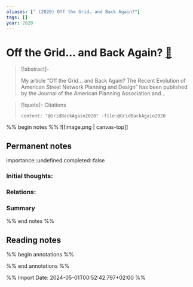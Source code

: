```yaml
---
aliases: [" (2020) Off the Grid… and Back Again?"]
tags: []
year: 2020
---
```

# Off the Grid… and Back Again? [📖](zotero://select/library/items/VP8VYE96)

> [!abstract]-
> 
> My article “Off the Grid… and Back Again? The Recent Evolution of American Street Network Planning and Design” has been published by the Journal of the American Planning Association and…
> 

> [!quote]- Citations
> 
> ```query
> content: "@GridBackAgain2020" -file:@GridBackAgain2020
> ```

%% begin notes %%
![[image.png | canvas-top]]
## Permanent notes
importance::undefined
completed::false
### Initial thoughts:


### Relations:


### Summary


%% end notes %%
## Reading notes
%% begin annotations %%

%% end annotations %%



%% Import Date: 2024-05-01T00:52:42.797+02:00 %%
